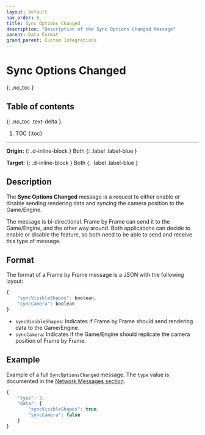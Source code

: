 ```yaml
---
layout: default
nav_order: 6
title: Sync Options Changed
description: "Description of the Sync Options Changed Message"
parent: Data Format
grand_parent: Custom Integrations
---
```


# Sync Options Changed
{: .no_toc }

## Table of contents
{: .no_toc .text-delta }

1. TOC
{:toc}

---

**Origin:**
{: .d-inline-block }
Both
{: .label .label-blue }

**Target:**
{: .d-inline-block }
Both
{: .label .label-blue  }

## Description
The **Sync Options Changed** message is a request to either enable or disable sending rendering data and syncing the camera position to the Game/Engine.

The message is bi-directional. Frame by Frame can send it to the Game/Engine, and the other way around. Both applications can decide to enable or disable the feature, so both need to be able to send and receive this type of message.

## Format
The format of a Frame by Frame message is a JSON with the following layout:
```js
{
    "syncVisibleShapes": boolean,
    "syncCamera": boolean
}
```

- `syncVisibleShapes`: Indicates if Frame by Frame should send rendering data to the Game/Engine.
- `syncCamera`: Indicates if the Game/Engine should replicate the camera position of Frame by Frame.

## Example
Example of a full `SyncOptionsChanged` message. The `type` value is documented in the [Network Messages section](../network-messages/).
```js
{
    "type": 3,
    "data": {
        "syncVisibleShapes": true,
        "syncCamera": false
    }
}
```